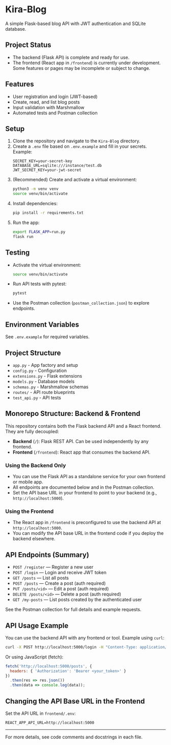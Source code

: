 # Kira-Blog

A simple Flask-based blog API with JWT authentication and SQLite database.

## Project Status

- The backend (Flask API) is complete and ready for use.
- The frontend (React app in `/frontend`) is currently under development. Some features or pages may be incomplete or subject to change.

## Features
- User registration and login (JWT-based)
- Create, read, and list blog posts
- Input validation with Marshmallow
- Automated tests and Postman collection

## Setup
1. Clone the repository and navigate to the `Kira-Blog` directory.
2. Create a `.env` file based on `.env.example` and fill in your secrets. Example:
   ```
   SECRET_KEY=your-secret-key
   DATABASE_URL=sqlite:///instance/test.db
   JWT_SECRET_KEY=your-jwt-secret
   ```
3. (Recommended) Create and activate a virtual environment:
   ```sh
   python3 -m venv venv
   source venv/bin/activate
   ```
4. Install dependencies:
   ```sh
   pip install -r requirements.txt
   ```
5. Run the app:
   ```sh
   export FLASK_APP=run.py
   flask run
   ```

## Testing
- Activate the virtual environment:
  ```sh
  source venv/bin/activate
  ```
- Run API tests with pytest:
  ```sh
  pytest
  ```
- Use the Postman collection (`postman_collection.json`) to explore endpoints.

## Environment Variables
See `.env.example` for required variables.

## Project Structure
- `app.py` - App factory and setup
- `config.py` - Configuration
- `extensions.py` - Flask extensions
- `models.py` - Database models
- `schemas.py` - Marshmallow schemas
- `routes/` - API route blueprints
- `test_api.py` - API tests

## Monorepo Structure: Backend & Frontend

This repository contains both the Flask backend API and a React frontend. They are fully decoupled:

- **Backend** (`/`): Flask REST API. Can be used independently by any frontend.
- **Frontend** (`/frontend`): React app that consumes the backend API.

### Using the Backend Only
- You can use the Flask API as a standalone service for your own frontend or mobile app.
- All endpoints are documented below and in the Postman collection.
- Set the API base URL in your frontend to point to your backend (e.g., `http://localhost:5000`).

### Using the Frontend
- The React app in `/frontend` is preconfigured to use the backend API at `http://localhost:5000`.
- You can modify the API base URL in the frontend code if you deploy the backend elsewhere.

## API Endpoints (Summary)
- `POST /register` — Register a new user
- `POST /login` — Login and receive JWT token
- `GET /posts` — List all posts
- `POST /posts` — Create a post (auth required)
- `PUT /posts/<id>` — Edit a post (auth required)
- `DELETE /posts/<id>` — Delete a post (auth required)
- `GET /my-posts` — List posts created by the authenticated user

See the Postman collection for full details and example requests.

## API Usage Example

You can use the backend API with any frontend or tool. Example using `curl`:

```sh
curl -X POST http://localhost:5000/login -H "Content-Type: application/json" -d '{"username":"youruser","password":"yourpass"}'
```

Or using JavaScript (fetch):

```js
fetch('http://localhost:5000/posts', {
  headers: { 'Authorization': 'Bearer <your_token>' }
})
  .then(res => res.json())
  .then(data => console.log(data));
```

## Changing the API Base URL in the Frontend

Set the API URL in `frontend/.env`:
```
REACT_APP_API_URL=http://localhost:5000
```

---

For more details, see code comments and docstrings in each file.
